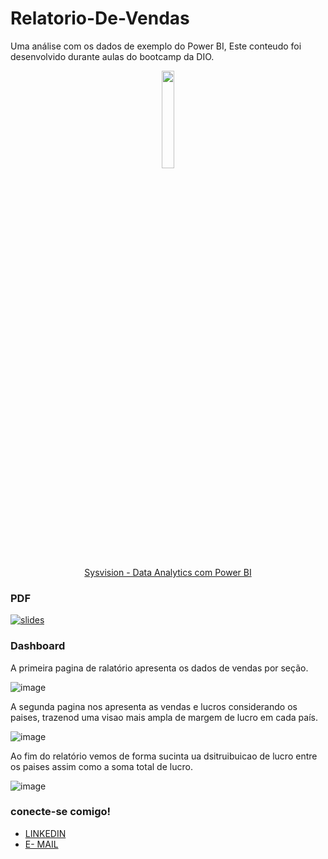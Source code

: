 # Relatorio-De-Vendas

Uma análise com os dados de exemplo do Power BI, 
Este conteudo foi desenvolvido durante aulas do bootcamp da DIO.


<div align= "center">
  
<img src="https://github.com/user-attachments/assets/a313990f-c507-4349-85b1-f2e665ee7f04" width="20%">

[Sysvision - Data Analytics com Power BI](https://web.dio.me/track/bootcamp-squadio)

</div>
  

### PDF
[![slides](https://img.shields.io/badge/clique-aqui-0087B5?style=for-the-badge&logo=gamma.app&logoColor=white)](file:///C:/Users/CELI/AppData/Local/Temp/Power%20BI%20Desktop/print-job-b58f5544-f14f-4cb4-958c-79e32e99656e/Trabalhando%20com%20dados%20do%20BI.pdf) 

### Dashboard

A primeira pagina de ralatório apresenta os dados de vendas por seção.

![image](https://github.com/user-attachments/assets/353443c7-83c1-4280-9a51-e5315c47a346)


A segunda pagina nos apresenta as vendas e lucros considerando os paises, trazenod uma visao mais ampla de margem de lucro em cada país.

![image](https://github.com/user-attachments/assets/02fbda33-c76a-4bf3-9d7a-8b002051f00d)


Ao fim do relatório vemos de forma sucinta ua dsitruibuicao de lucro entre os paises assim como a soma total de lucro.

![image](https://github.com/user-attachments/assets/ab0544d7-e82d-491b-9b86-fa921d9e5481)

### conecte-se comigo!

- [LINKEDIN](www.linkedin.com/in/celiana-rocha-aa461824a)
- [E- MAIL](celianarocha223@gmail.com)

